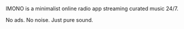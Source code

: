 IMONO is a minimalist online radio app streaming curated music 24/7.

No ads. No noise. Just pure sound.
